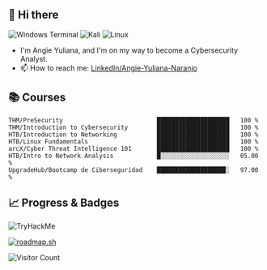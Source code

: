 ## 👋 Hi there
![Windows Terminal](https://img.shields.io/badge/Windows%20Terminal-%234D4D4D.svg?style=for-the-badge&logo=windows-terminal&logoColor=white)
![Kali](https://img.shields.io/badge/Kali-268BEE?style=for-the-badge&logo=kalilinux&logoColor=white)
![Linux](https://img.shields.io/badge/Linux-FCC624?style=for-the-badge&logo=linux&logoColor=black)
- I'm Angie Yuliana, and I'm on my way to become a Cybersecurity Analyst.
- 📫 How to reach me: [LinkedIn/Angie-Yuliana-Naranjo](www.linkedin.com/in/angie-yuliana-naranjo)

## 📚 Courses
<!-- █ ░-->
```
THM/PreSecurity                          ████████████████████   100 %
THM/Introduction to Cybersecurity        ████████████████████   100 %
HTB/Introduction to Networking           ████████████████████   100 %
HTB/Linux Fundamentals                   ████████████████████   100 %
arcX/Cyber Threat Intelligence 101       ████████████████████   100 %
HTB/Intro to Network Analysis            █░░░░░░░░░░░░░░░░░░░   05.00 %
UpgradeHub/Bootcamp de Ciberseguridad    ███████████████████░   97.00 %       
```

## 📈 Progress & Badges
<!-- TryHackMe -->
<img src="https://tryhackme-badges.s3.amazonaws.com/goldendynasty.png" alt="TryHackMe">

<!-- Roadmap -->
<a href="https://roadmap.sh"><img src="https://roadmap.sh/card/tall/66bdfb0891320df4bde6c66e?variant=dark" alt="roadmap.sh"/></a>


![Visitor Count](https://profile-counter.glitch.me/goldendynasty/count.svg) <!-- credits: https://x.com/ryanlanciaux/status/1283755637126705152 -->
